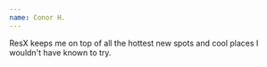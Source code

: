 ```yaml
---
name: Conor H.
---
```


ResX keeps me on top of all the hottest new spots and cool places I wouldn't have known to try.
